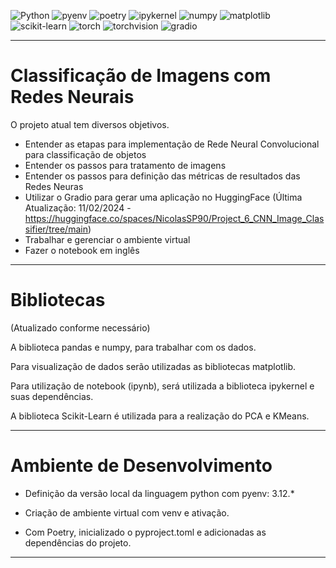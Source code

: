 ![Python](https://img.shields.io/badge/python-3670A0?style=for-the-badge&logo=python&logoColor=ffdd54)
![pyenv](https://img.shields.io/badge/pyenv-white?style=for-the-badge)
![poetry](https://img.shields.io/badge/poetry-d0d4fc?style=for-the-badge)
![ipykernel](https://img.shields.io/badge/ipykernel-3670A0?style=for-the-badge)
![numpy](https://img.shields.io/badge/numpy-013243?style=for-the-badge)
![matplotlib](https://img.shields.io/badge/matplotlib-222832?style=for-the-badge)
![scikit-learn](https://img.shields.io/badge/scikitlearn-f7931e?style=for-the-badge)
![torch](https://img.shields.io/badge/torch-white?style=for-the-badge&logo=pytorch&logoColor=ee4c2c)
![torchvision](https://img.shields.io/badge/torchvision-white?style=for-the-badge&logo=pytorch&logoColor=ee4c2c)
![gradio](https://img.shields.io/badge/gradio-white?style=for-the-badge)

---

# Classificação de Imagens com Redes Neurais

O projeto atual tem diversos objetivos.
- Entender as etapas para implementação de Rede Neural Convolucional para classificação de objetos
- Entender os passos para tratamento de imagens
- Entender os passos para definição das métricas de resultados das Redes Neuras
- Utilizar o Gradio para gerar uma aplicação no HuggingFace (Última Atualização: 11/02/2024 - https://huggingface.co/spaces/NicolasSP90/Project_6_CNN_Image_Classifier/tree/main)
- Trabalhar e gerenciar o ambiente virtual
- Fazer o notebook em inglês

---

# Bibliotecas

(Atualizado conforme necessário)

A biblioteca pandas e numpy, para trabalhar com os dados.

Para visualização de dados serão utilizadas as bibliotecas matplotlib.

Para utilização de notebook (ipynb), será utilizada a biblioteca ipykernel e suas dependências.

A biblioteca Scikit-Learn é utilizada para a realização do PCA e KMeans.

---

# Ambiente de Desenvolvimento

- Definição da versão local da linguagem python com pyenv: 3.12.*

- Criação de ambiente virtual com venv e ativação.

- Com Poetry, inicializado o pyproject.toml e adicionadas as dependências do projeto.

---